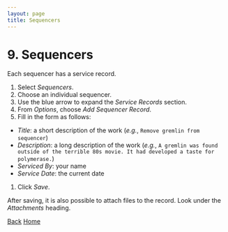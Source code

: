 ```yaml
---
layout: page
title: Sequencers
---
```


# 9. Sequencers
Each sequencer has a service record.

1. Select _Sequencers_.
1. Choose an individual sequencer.
1. Use the blue arrow to expand the _Service Records_ section.
1. From _Options_, choose _Add Sequencer Record_.
1. Fill in the form as follows:
  * _Title_: a short description of the work (_e.g._, `Remove gremlin from sequencer`)
  * _Description_: a long description of the work (_e.g._, `A gremlin was found outside of the terrible 80s movie. It had developed a taste for polymerase.`)
  * _Serviced By_: your name
  * _Service Date_: the current date
1. Click _Save_.

After saving, it is also possible to attach files to the record. Look under the _Attachments_ heading.

[Back](8-runs) [Home](index)
